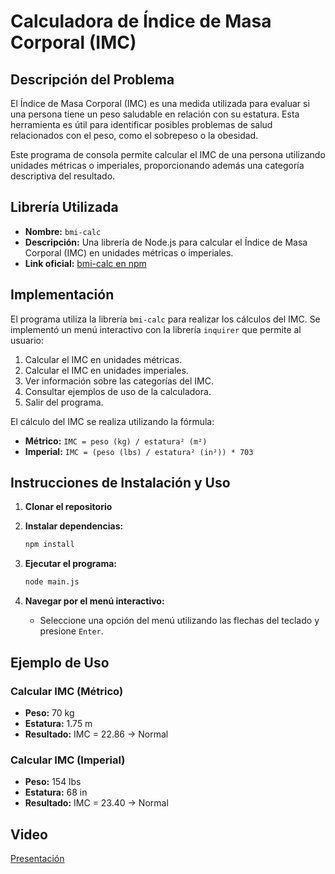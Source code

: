 # Calculadora de Índice de Masa Corporal (IMC)

## Descripción del Problema
El Índice de Masa Corporal (IMC) es una medida utilizada para evaluar si una persona tiene un peso saludable en relación con su estatura. Esta herramienta es útil para identificar posibles problemas de salud relacionados con el peso, como el sobrepeso o la obesidad.

Este programa de consola permite calcular el IMC de una persona utilizando unidades métricas o imperiales, proporcionando además una categoría descriptiva del resultado.

## Librería Utilizada
- **Nombre:** `bmi-calc`
- **Descripción:** Una librería de Node.js para calcular el Índice de Masa Corporal (IMC) en unidades métricas o imperiales.
- **Link oficial:** [bmi-calc en npm](https://www.npmjs.com/package/bmi-calc)

## Implementación
El programa utiliza la librería `bmi-calc` para realizar los cálculos del IMC. Se implementó un menú interactivo con la librería `inquirer` que permite al usuario:
1. Calcular el IMC en unidades métricas.
2. Calcular el IMC en unidades imperiales.
3. Ver información sobre las categorías del IMC.
4. Consultar ejemplos de uso de la calculadora.
5. Salir del programa.

El cálculo del IMC se realiza utilizando la fórmula:
- **Métrico:** `IMC = peso (kg) / estatura² (m²)`
- **Imperial:** `IMC = (peso (lbs) / estatura² (in²)) * 703`

## Instrucciones de Instalación y Uso
1. **Clonar el repositorio**

2. **Instalar dependencias:**
   ```bash
   npm install
   ```

3. **Ejecutar el programa:**
   ```bash
   node main.js
   ```

4. **Navegar por el menú interactivo:**
   - Seleccione una opción del menú utilizando las flechas del teclado y presione `Enter`.

## Ejemplo de Uso
### Calcular IMC (Métrico)
- **Peso:** 70 kg
- **Estatura:** 1.75 m
- **Resultado:** IMC = 22.86 → Normal

### Calcular IMC (Imperial)
- **Peso:** 154 lbs
- **Estatura:** 68 in
- **Resultado:** IMC = 23.40 → Normal

## Video 
[Presentación](#)